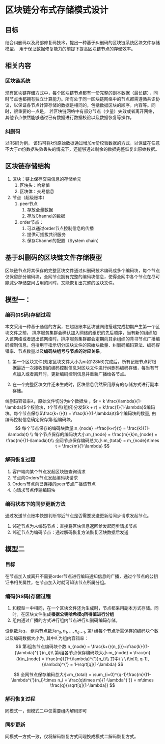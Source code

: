 # 区块链分布式存储模式设计

## 目标

结合纠删码以及局部修复码技术，提出一种基于纠删码的区块链系统区块文件存储模型， 用于保证数据修复能力的前提下提高区块链节点的存储效率。

## 相关内容

### 区块链系统

现有区块链存储方式中，每个区块链节点都有一份完整的副本数据（最长链），同时节点也都拥有独立计算能力。所有处于同一区块链网络中的节点都需遵循共识协议，以保证各节点计算存储的数据是相同的，包括数据区块的顺序，内容等。同时，很重要的一点是， 若区块链网络中有部分节点（少量）失效或者离开网络，其他节点依然能够通过已有数据进行数据校验以及数据恢复等操作。

### 纠删码

以RS码为例， 该码可将$k$份原始数据通过增加$m$份校验数据的方式，以保证在任意不大于$m$份数据失效丢失的情况下，还能够通过剩余的数据完整恢复出原始数据。

## 区块链存储结构

1. 区块：链上保存交易信息的存储单元
   1. 区块头：哈希值
   2. 区块体：交易信息
2. 节点（超级账本）
   1. peer节点
      1. 存放全量数据
      2. 存放Channel的数据
   2. order节点：
      1. 可以通过order节点控制信息的传播
      2. 提供可插拔共识服务
      3. 保存Channel的配置（System chain）



## 基于纠删码的区块链文件存储模型

区块链节点将其保存的完整区块文件通过纠删码技术编码成多个编码块，每个节点仅保留部分编码块，全网节点拥有完整的编码块信息，使得全网中各个节点在尽可能减少存储空间占用的同时，又能恢复出完整的区块文件。

## 模型一：

### 编码(RS码)存储过程

本文采用一种基于通信的方案，在超级账本区块链网络搭建完成初期产生第一个区块文件之前，
排序服务集群会确认加入网络的组织的先后顺序，当有新的组织加入该网络或者退出该网络时，排序服务集群都会定期向其余组织的背书节点广播编码控制信息，包括用于指示切分区块文件的原始块数量、纠删码编码算法、编码容错率、节点数量以及**编码块组号与节点的对应关系**。

1. 第一个区块文件(规定区块文件大小为$m$如128kB)完成后，所有记账节点将根据最近一次接收到的编码控制信息对区块文件进行纠删码编码存储，每当有节点加入或者离开时，更新编码控制信息并重新广播给各节点。

2. 在一个完整区块文件还未生成时，区块信息仍然采用原有的存储方式进行副本存储。

纠删码容错率$\lambda$，原始文件切分为$k$个数据块 ，$r = k \frac{\lambda}{1-\lambda}$个校验块，$t$个节点(组织)分发$(k + r) = k\frac{1}{1-\lambda}$编码块。每个节点保存$\frac{k+r}{t} = \frac{k}{(1-\lambda)t}$个编码块的数量, 由编码控制信息确定保存第$i$组编码块。
$$
每个节点保存的编码块数量:n_{node} =\frac{k+r}{t} = \frac{k}{(1-\lambda)t} \\
每个节点保存的编码块大小:m_{node} = \frac{m}{k}n_{node} = \frac{m}{(1-\lambda)t}\\
全网节点保存编码总大小:m_{total} = m_{node}\times t = \frac{m}{1-\lambda}
$$


### 解码恢复过程

1. 客户端向某个节点发起区块链查询请求
2. 节点向Orders节点发起编码块请求
3. Orders节点向已连接的peer节点广播该节点
4. 向请求节点传输编码块



### 编码状态下的同步更新方法

通过发送节点账本快照判断邻近节点是否需要发送更新给同步请求发起节点。

1. 邻近节点为未编码节点：直接将区块信息返回给发起同步请求节点
2. 邻近节点为编码节点：通过解码恢复方法恢复区块数据后发送



## 模型二

### 目标

在节点加入或离开不需要order节点进行编码通知信息的广播，通过个节点的公钥证书相关属性，在节点加入时就可知该节点所属分组。

### 编码(RS码)存储过程

1. 和模型一中相同，在一个区块文件还为生成时，节点都采用副本方式存储。同时，在区块文件生成**根据公钥哈希模q所得值进行分组**
2. 组内通过广播的方式进行组内节点进行纠删码编码存储。



设组数为q， 组内节点数为$n_{0},n_{1},...,n_{q-1}$, 第$i$ 组每个节点所需保存的编码块个数以及编码数据大小为, 其中${\lambda}^{'}$为组内容错率：
$$
第i组各节点编码块个数:n_{node} = \frac{k+r}{n_{i}}=\frac{k}{(1-{\lambda}^{'})n_i}\\
第i组各节点保存编码块大小:m_{node} = \frac{m}{k}n_{node} = \frac{m}{(1-{\lambda}^{'})n_i}\\
其中\ \ \ i\in[0, q-1],{\lambda}^{'} = 1-\sqrt[q]{1-\lambda}
$$

$$
全网节点保存编码总大小:m_{total} = \sum_{i=0}^{q-1}\frac{m}{(1-\lambda^{'})n_i}\times n_i = \frac{q\times m}{1-\lambda^{'}} =  m\times \frac{q}{\sqrt[q]{1-\lambda}}
$$



### 解码恢复过程

同模式一，但模式二中仅需要组内解码即可



### 同步更新

同模式一方式一致，仅将解码恢复方式同理换成模式二解码恢复方式。